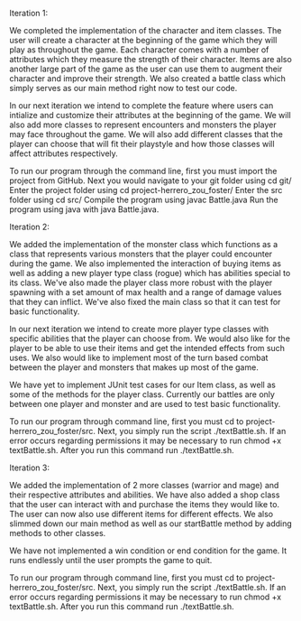 Iteration 1:

We completed the implementation of the character and item classes. The user will create a character at the beginning of the game which they will play as throughout the game. Each character comes with a number of attributes which they measure the strength of their character. Items are also another large part of the game as the user can use them to augment their character and improve their strength. We also created a battle class which simply serves as our main method right now to test our code.

In our next iteration we intend to complete the feature where users can intialize and customize their attributes at the beginning of the game. We will also add more classes to represent encounters and monsters the player may face throughout the game. We will also add different classes that the player can choose that will fit their playstyle and how those classes will affect attributes respectively. 

To run our program through the command line, first you must import the project from GitHub. 
Next you would navigate to your git folder using cd git/
Enter the project folder using cd project-herrero_zou_foster/
Enter the src folder using cd src/ 
Compile the program using javac Battle.java	
Run the program using java with java Battle.java. 

Iteration 2:

We added the implementation of the monster class which functions as a class that represents various monsters that the player could encounter during the game. We also implemented the interaction of buying items as well as adding a new player type class (rogue) which has abilities special to its class. We've also made the player class more robust with the player spawning with a set amount of max health and a range of damage values that they can inflict. We've also fixed the main class so that it can test for basic functionality. 

In our next iteration we intend to create more player type classes with specific abilities that the player can choose from. We would also like for the player to be able to use their items and get the intended effects from such uses. We also would like to implement most of the turn based combat between the player and monsters that makes up most of the game. 

We have yet to implement JUnit test cases for our Item class, as well as some of the methods for the player class. Currently our battles are only between one player and monster and are used to test basic functionality. 

To run our program through command line, first you must cd to project-herrero_zou_foster/src. Next, you simply run the script ./textBattle.sh. If an error occurs regarding permissions it may be necessary to run chmod +x textBattle.sh. After you run this command run ./textBattle.sh. 

Iteration 3:

We added the implementation of 2 more classes (warrior and mage) and their respective attributes and abilities. We have also added a shop class that the user can interact with and purchase the items they would like to. The user can now also use different items for different effects. We also slimmed down our main method as well as our startBattle method by adding methods to other classes. 

We have not implemented a win condition or end condition for the game. It runs endlessly until the user prompts the game to quit. 

To run our program through command line, first you must cd to project-herrero_zou_foster/src. Next, you simply run the script ./textBattle.sh. If an error occurs regarding permissions it may be necessary to run chmod +x textBattle.sh. After you run this command run ./textBattle.sh. 
